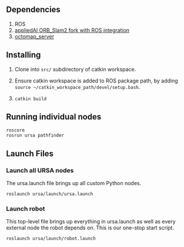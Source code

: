 ## Dependencies
1. ROS
2. [appliedAI ORB_Slam2 fork with ROS integration](https://github.com/appliedAI-Initiative/orb_slam_2_ros)
3. [octomap_server](http://wiki.ros.org/octomap_server)


## Installing
1. Clone into `src/` subdirectory of catkin workspace.

2. Ensure catkin workspace is added to ROS package path, by adding `source ~/catkin_workspace_path/devel/setup.bash`.

3. `catkin build`


## Running individual nodes
```
roscore
rosrun ursa pathfinder
```

## Launch Files
### Launch all URSA nodes
The ursa.launch file brings up all custom Python nodes.
```
roslaunch ursa/launch/ursa.launch
```
### Launch robot
This top-level file brings up everything in ursa.launch as well as every external node the robot depends on. This is our one-stop start script.
```
roslaunch ursa/launch/robot.launch
```
